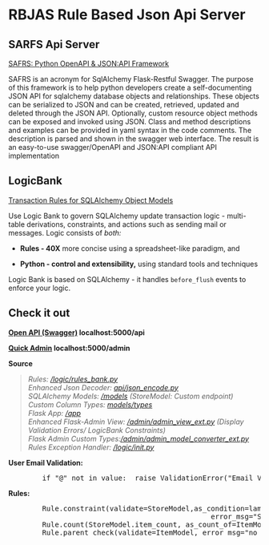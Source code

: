 # RBJAS Rule Based Json Api Server

## SARFS Api Server

[SAFRS: Python OpenAPI & JSON:API Framework](https://github.com/thomaxxl/safrs)

SAFRS is an acronym for SqlAlchemy Flask-Restful Swagger. The purpose of this framework is to help python developers create a self-documenting JSON API for sqlalchemy database objects and relationships. These objects can be serialized to JSON and can be created, retrieved, updated and deleted through the JSON API. Optionally, custom resource object methods can be exposed and invoked using JSON. Class and method descriptions and examples can be provided in yaml syntax in the code comments. The description is parsed and shown in the swagger web interface. The result is an easy-to-use swagger/OpenAPI and JSON:API compliant API implementation

## LogicBank

[Transaction Rules for SQLAlchemy Object Models](https://github.com/valhuber/logicbank)

Use Logic Bank to govern SQLAlchemy update transaction logic - multi-table derivations, constraints, and actions such as sending mail or messages. Logic consists of _both:_

*   **Rules - 40X** more concise using a spreadsheet-like paradigm, and

*   **Python - control and extensibility,** using standard tools and techniques

Logic Bank is based on SQLAlchemy - it handles `before_flush` events to enforce your logic.

## Check it out

**[Open API (Swagger)](/api) localhost:5000/api**

**[Quick Admin](/admin) localhost:5000/admin**

**Source**

>*Rules: [/logic/rules_bank.py](/logic/rules_bank.py)*  
*Enhanced Json Decoder: [api/json_encode.py](api/json_encode.py)*  
*SQLAlchemy Models: [/models](/database/models) (StoreModel: Custom endpoint)*  
*Custom Column Types: [models/types](database/models/types)*  
*Flask App: [/app](/app)*  
*Enhanced Flask-Admin View: [/admin/admin_view_ext.py](/admin/admin_view_ext.py) (Display Validation Errors/ LogicBank Constraints)*  
*Flask Admin Custom Types:[/admin/admin_model_converter_ext.py](/admin/admin_model_converter_ext.py)*  
*Rules Exception Handler: [/logic/_init_.py](/logic/__init__.py)*  


**User Email Validation:**

<pre>        if "@" not in value:  raise ValidationError("Email Validation Error {}".format(value))</pre>

**Rules:**

<pre>        Rule.constraint(validate=StoreModel,as_condition=lambda row: 'X' not in row.name,
                                                error_msg="Store Names({row.name}) should not  contain X")
        Rule.count(StoreModel.item_count, as_count_of=ItemModel)
        Rule.parent_check(validate=ItemModel, error_msg="no parent", enable=True)</pre>